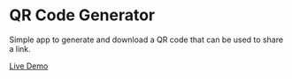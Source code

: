 # QR Code Generator

Simple app to generate and download a QR code that can be used to share a link.

[Live Demo](https://qrcodes.tech)
